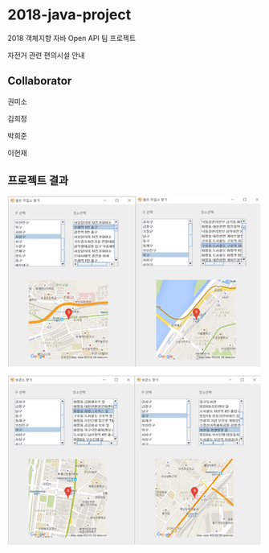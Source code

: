 # 2018-java-project

2018 객체지향 자바 Open API 팀 프로젝트

자전거 관련 편의시설 안내



## Collaborator

권미소

김희정

박희준

이헌재



## 프로젝트 결과

![result](/img/result.png)







